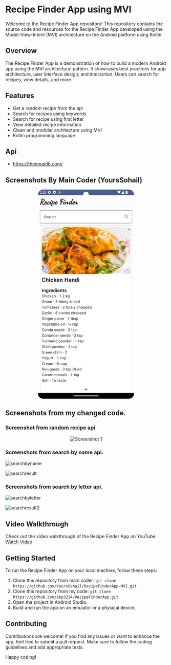 # Recipe Finder App using MVI

Welcome to the Recipe Finder App repository! This repository contains the source code and resources for the Recipe Finder App developed using the Model-View-Intent (MVI) architecture on the Android platform using Kotlin.

## Overview

The Recipe Finder App is a demonstration of how to build a modern Android app using the MVI architectural pattern. It showcases best practices for app architecture, user interface design, and interaction. Users can search for recipes, view details, and more.

## Features

- Get a random recipe from the api
- Search for recipes using keywords
- Search for recipe using first letter
- View detailed recipe information
- Clean and modular architecture using MVI
- Kotlin programming language

## Api
 - https://themealdb.com/

## Screenshots By Main Coder (YoursSohail) 

<p align="center">
  <img src="screenshot.png" alt="Screenshot 1" width="300" />
</p>

## Screenshots from my changed code. 
### Screenshot from random recipe api
<p align="center">
  <img src="https://github.com/skp3214/RecipeFinderApp/assets/95349420/1f8e0d35-86b8-4cfa-9b3d-3ce764732fb9" alt="Screenshot 1" width="300" />
</p>


### Screenshots from search by name api.
![searchbyname](https://github.com/skp3214/RecipeFinderApp/assets/95349420/91a8d4f4-00fb-4293-a52e-2d466c272773)

![searchresult](https://github.com/skp3214/RecipeFinderApp/assets/95349420/bf341aa2-ffeb-431f-8774-0d24c22c06b6)

### Screenshots from search by letter api.
![searchbyletter](https://github.com/skp3214/RecipeFinderApp/assets/95349420/ee208dc4-5c2a-40a6-abe8-2d7daddc4cb8)

![searchresult2](https://github.com/skp3214/RecipeFinderApp/assets/95349420/053fc707-3e34-4f2f-9133-9b0a1cd25942)


## Video Walkthrough

Check out the video walkthrough of the Recipe Finder App on YouTube: [Watch Video](https://youtu.be/xZ_A6kYfMEg)

## Getting Started

To run the Recipe Finder App on your local machine, follow these steps:

1. Clone this repository from main coder: `git clone https://github.com/YoursSohail/RecipeFinderApp-MVI.git`
2. Clone this repository from my code: `git clone https://github.com/skp3214/RecipeFinderApp.git`
3. Open the project in Android Studio.
4. Build and run the app on an emulator or a physical device.

## Contributing

Contributions are welcome! If you find any issues or want to enhance the app, feel free to submit a pull request. Make sure to follow the coding guidelines and add appropriate tests.

Happy coding!
